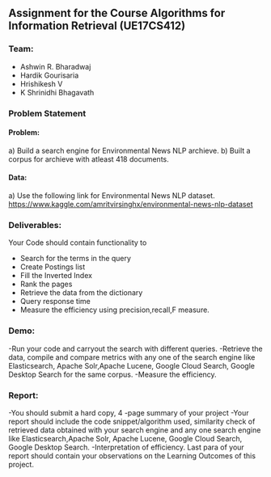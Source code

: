 ## Assignment for the Course Algorithms for Information Retrieval (UE17CS412)

### Team:
* Ashwin R. Bharadwaj
* Hardik Gourisaria
* Hrishikesh V
* K Shrinidhi Bhagavath

### Problem Statement
#### Problem:
 a) Build a search engine for Environmental News NLP archieve.
 b) Built a corpus for archieve with atleast 418 documents.

#### Data:
 a) Use the following link for Environmental News NLP dataset. https://www.kaggle.com/amritvirsinghx/environmental-news-nlp-dataset

### Deliverables: 
Your Code should contain functionality to 
 - Search for the terms in the query
 - Create Postings list
 - Fill the Inverted Index
 - Rank the pages
 - Retrieve the data from the dictionary
 - Query response time 
 - Measure the efficiency using precision,recall,F measure.
 
### Demo:
-Run your code and carryout the search with different queries. 
-Retrieve the data, compile and compare metrics with any one of the search engine  like Elasticsearch, Apache Solr,Apache Lucene, Google Cloud Search, Google Desktop Search for the same corpus.
-Measure the efficiency.

### Report:
-You should submit a hard copy, 4
-page summary of your project 
-Your report should include the code snippet/algorithm used, similarity check of retrieved data obtained with your search engine and any one search engine like Elasticsearch,Apache Solr, Apache Lucene, Google Cloud Search, Google Desktop Search.
-Interpretation of efficiency.
Last para of your report should contain your observations on the Learning Outcomes of this project.
